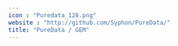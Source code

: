 ```yaml
---
icon : "Puredata_128.png"
website : "http://github.com/Syphon/PureData/"
title: "PureData / GEM"
---
```

